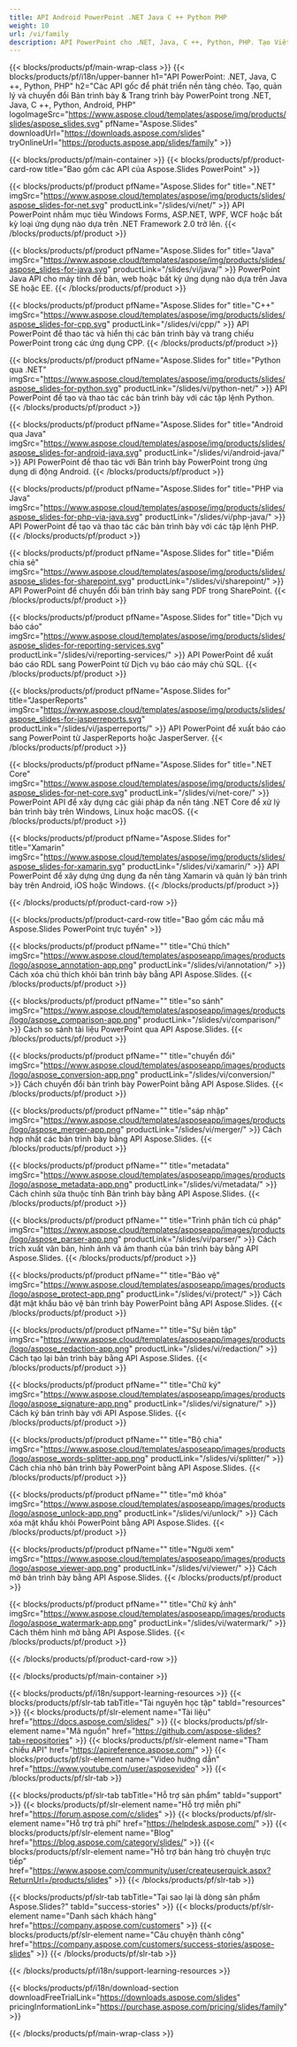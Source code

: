 ```yaml
---
title: API Android PowerPoint .NET Java C ++ Python PHP
weight: 10
url: /vi/family
description: API PowerPoint cho .NET, Java, C ++, Python, PHP. Tạo Viết Chỉnh sửa Kết xuất In PowerPoint PPT, PPTX, ODP. Xuất Trang trình bày trong SSRS và JasperReports
---
```


{{< blocks/products/pf/main-wrap-class >}}
{{< blocks/products/pf/i18n/upper-banner h1="API PowerPoint: .NET, Java, C ++, Python, PHP" h2="Các API gốc để phát triển nền tảng chéo. Tạo, quản lý và chuyển đổi Bản trình bày & Trang trình bày PowerPoint trong .NET, Java, C ++, Python, Android, PHP" logoImageSrc="https://www.aspose.cloud/templates/aspose/img/products/slides/aspose_slides.svg" pfName="Aspose.Slides" downloadUrl="https://downloads.aspose.com/slides" tryOnlineUrl="https://products.aspose.app/slides/family" >}}

{{< blocks/products/pf/main-container >}}
{{< blocks/products/pf/product-card-row title="Bao gồm các API của Aspose.Slides PowerPoint" >}}

{{< blocks/products/pf/product pfName="Aspose.Slides for" title=".NET" imgSrc="https://www.aspose.cloud/templates/aspose/img/products/slides/aspose_slides-for-net.svg" productLink="/slides/vi/net/" >}}
API PowerPoint nhắm mục tiêu Windows Forms, ASP.NET, WPF, WCF hoặc bất kỳ loại ứng dụng nào dựa trên .NET Framework 2.0 trở lên.
{{< /blocks/products/pf/product >}}

{{< blocks/products/pf/product pfName="Aspose.Slides for" title="Java" imgSrc="https://www.aspose.cloud/templates/aspose/img/products/slides/aspose_slides-for-java.svg" productLink="/slides/vi/java/" >}}
PowerPoint Java API cho máy tính để bàn, web hoặc bất kỳ ứng dụng nào dựa trên Java SE hoặc EE.
{{< /blocks/products/pf/product >}}

{{< blocks/products/pf/product pfName="Aspose.Slides for" title="C++" imgSrc="https://www.aspose.cloud/templates/aspose/img/products/slides/aspose_slides-for-cpp.svg" productLink="/slides/vi/cpp/" >}}
API PowerPoint để thao tác và hiển thị các bản trình bày và trang chiếu PowerPoint trong các ứng dụng CPP.
{{< /blocks/products/pf/product >}}

{{< blocks/products/pf/product pfName="Aspose.Slides for" title="Python qua .NET" imgSrc="https://www.aspose.cloud/templates/aspose/img/products/slides/aspose_slides-for-python.svg" productLink="/slides/vi/python-net/" >}}
API PowerPoint để tạo và thao tác các bản trình bày với các tập lệnh Python.
{{< /blocks/products/pf/product >}}

{{< blocks/products/pf/product pfName="Aspose.Slides for" title="Android qua Java" imgSrc="https://www.aspose.cloud/templates/aspose/img/products/slides/aspose_slides-for-android-java.svg" productLink="/slides/vi/android-java/" >}}
API PowerPoint để thao tác với Bản trình bày PowerPoint trong ứng dụng di động Android.
{{< /blocks/products/pf/product >}}

{{< blocks/products/pf/product pfName="Aspose.Slides for" title="PHP via Java" imgSrc="https://www.aspose.cloud/templates/aspose/img/products/slides/aspose_slides-for-php-via-java.svg" productLink="/slides/vi/php-java/" >}}
API PowerPoint để tạo và thao tác các bản trình bày với các tập lệnh PHP.
{{< /blocks/products/pf/product >}}

{{< blocks/products/pf/product pfName="Aspose.Slides for" title="Điểm chia sẻ" imgSrc="https://www.aspose.cloud/templates/aspose/img/products/slides/aspose_slides-for-sharepoint.svg" productLink="/slides/vi/sharepoint/" >}}
API PowerPoint để chuyển đổi bản trình bày sang PDF trong SharePoint.
{{< /blocks/products/pf/product >}}

{{< blocks/products/pf/product pfName="Aspose.Slides for" title="Dịch vụ báo cáo" imgSrc="https://www.aspose.cloud/templates/aspose/img/products/slides/aspose_slides-for-reporting-services.svg" productLink="/slides/vi/reporting-services/" >}}
API PowerPoint để xuất báo cáo RDL sang PowerPoint từ Dịch vụ báo cáo máy chủ SQL.
{{< /blocks/products/pf/product >}}

{{< blocks/products/pf/product pfName="Aspose.Slides for" title="JasperReports" imgSrc="https://www.aspose.cloud/templates/aspose/img/products/slides/aspose_slides-for-jasperreports.svg" productLink="/slides/vi/jasperreports/" >}}
API PowerPoint để xuất báo cáo sang PowerPoint từ JasperReports hoặc JasperServer.
{{< /blocks/products/pf/product >}}

{{< blocks/products/pf/product pfName="Aspose.Slides for" title=".NET Core" imgSrc="https://www.aspose.cloud/templates/aspose/img/products/slides/aspose_slides-for-net-core.svg" productLink="/slides/vi/net-core/" >}}
PowerPoint API để xây dựng các giải pháp đa nền tảng .NET Core để xử lý bản trình bày trên Windows, Linux hoặc macOS.
{{< /blocks/products/pf/product >}}

{{< blocks/products/pf/product pfName="Aspose.Slides for" title="Xamarin" imgSrc="https://www.aspose.cloud/templates/aspose/img/products/slides/aspose_slides-for-xamarin.svg" productLink="/slides/vi/xamarin/" >}}
API PowerPoint để xây dựng ứng dụng đa nền tảng Xamarin và quản lý bản trình bày trên Android, iOS hoặc Windows.
{{< /blocks/products/pf/product >}}

{{< /blocks/products/pf/product-card-row >}}

{{< blocks/products/pf/product-card-row title="Bao gồm các mẫu mã Aspose.Slides PowerPoint trực tuyến" >}}

{{< blocks/products/pf/product pfName="" title="Chú thích" imgSrc="https://www.aspose.cloud/templates/asposeapp/images/products/logo/aspose_annotation-app.png" productLink="/slides/vi/annotation/" >}}
Cách xóa chú thích khỏi bản trình bày bằng API Aspose.Slides.
{{< /blocks/products/pf/product >}}

{{< blocks/products/pf/product pfName="" title="so sánh" imgSrc="https://www.aspose.cloud/templates/asposeapp/images/products/logo/aspose_comparison-app.png" productLink="/slides/vi/comparison/" >}}
Cách so sánh tài liệu PowerPoint qua API Aspose.Slides.
{{< /blocks/products/pf/product >}}

{{< blocks/products/pf/product pfName="" title="chuyển đổi" imgSrc="https://www.aspose.cloud/templates/asposeapp/images/products/logo/aspose_conversion-app.png" productLink="/slides/vi/conversion/" >}}
Cách chuyển đổi bản trình bày PowerPoint bằng API Aspose.Slides.
{{< /blocks/products/pf/product >}}

{{< blocks/products/pf/product pfName="" title="sáp nhập" imgSrc="https://www.aspose.cloud/templates/asposeapp/images/products/logo/aspose_merger-app.png" productLink="/slides/vi/merger/" >}}
Cách hợp nhất các bản trình bày bằng API Aspose.Slides.
{{< /blocks/products/pf/product >}}

{{< blocks/products/pf/product pfName="" title="metadata" imgSrc="https://www.aspose.cloud/templates/asposeapp/images/products/logo/aspose_metadata-app.png" productLink="/slides/vi/metadata/" >}}
Cách chỉnh sửa thuộc tính Bản trình bày bằng API Aspose.Slides.
{{< /blocks/products/pf/product >}}

{{< blocks/products/pf/product pfName="" title="Trình phân tích cú pháp" imgSrc="https://www.aspose.cloud/templates/asposeapp/images/products/logo/aspose_parser-app.png" productLink="/slides/vi/parser/" >}}
Cách trích xuất văn bản, hình ảnh và âm thanh của bản trình bày bằng API Aspose.Slides.
{{< /blocks/products/pf/product >}}

{{< blocks/products/pf/product pfName="" title="Bảo vệ" imgSrc="https://www.aspose.cloud/templates/asposeapp/images/products/logo/aspose_protect-app.png" productLink="/slides/vi/protect/" >}}
Cách đặt mật khẩu bảo vệ bản trình bày PowerPoint bằng API Aspose.Slides.
{{< /blocks/products/pf/product >}}

{{< blocks/products/pf/product pfName="" title="Sự biên tập" imgSrc="https://www.aspose.cloud/templates/asposeapp/images/products/logo/aspose_redaction-app.png" productLink="/slides/vi/redaction/" >}}
Cách tạo lại bản trình bày bằng API Aspose.Slides.
{{< /blocks/products/pf/product >}}

{{< blocks/products/pf/product pfName="" title="Chữ ký" imgSrc="https://www.aspose.cloud/templates/asposeapp/images/products/logo/aspose_signature-app.png" productLink="/slides/vi/signature/" >}}
Cách ký bản trình bày với API Aspose.Slides.
{{< /blocks/products/pf/product >}}

{{< blocks/products/pf/product pfName="" title="Bộ chia" imgSrc="https://www.aspose.cloud/templates/asposeapp/images/products/logo/aspose_words-splitter-app.png" productLink="/slides/vi/splitter/" >}}
Cách chia nhỏ bản trình bày PowerPoint bằng API Aspose.Slides.
{{< /blocks/products/pf/product >}}

{{< blocks/products/pf/product pfName="" title="mở khóa" imgSrc="https://www.aspose.cloud/templates/asposeapp/images/products/logo/aspose_unlock-app.png" productLink="/slides/vi/unlock/" >}}
Cách xóa mật khẩu khỏi PowerPoint bằng API Aspose.Slides.
{{< /blocks/products/pf/product >}}

{{< blocks/products/pf/product pfName="" title="Người xem" imgSrc="https://www.aspose.cloud/templates/asposeapp/images/products/logo/aspose_viewer-app.png" productLink="/slides/vi/viewer/" >}}
Cách mở bản trình bày bằng API Aspose.Slides.
{{< /blocks/products/pf/product >}}

{{< blocks/products/pf/product pfName="" title="Chữ ký ảnh" imgSrc="https://www.aspose.cloud/templates/asposeapp/images/products/logo/aspose_watermark-app.png" productLink="/slides/vi/watermark/" >}}
Cách thêm hình mờ bằng API Aspose.Slides.
{{< /blocks/products/pf/product >}}

{{< /blocks/products/pf/product-card-row >}}

{{< /blocks/products/pf/main-container >}}

{{< blocks/products/pf/i18n/support-learning-resources >}}
{{< blocks/products/pf/slr-tab tabTitle="Tài nguyên học tập" tabId="resources" >}}
{{< blocks/products/pf/slr-element name="Tài liệu" href="https://docs.aspose.com/slides/" >}}
{{< blocks/products/pf/slr-element name="Mã nguồn" href="https://github.com/aspose-slides?tab=repositories" >}}
{{< blocks/products/pf/slr-element name="Tham chiếu API" href="https://apireference.aspose.com/" >}}
{{< blocks/products/pf/slr-element name="Video hướng dẫn" href="https://www.youtube.com/user/asposevideo" >}}
{{< /blocks/products/pf/slr-tab >}}

{{< blocks/products/pf/slr-tab tabTitle="Hỗ trợ sản phẩm" tabId="support" >}}
{{< blocks/products/pf/slr-element name="Hỗ trợ miễn phí" href="https://forum.aspose.com/c/slides" >}}
{{< blocks/products/pf/slr-element name="Hỗ trợ trả phí" href="https://helpdesk.aspose.com/" >}}
{{< blocks/products/pf/slr-element name="Blog" href="https://blog.aspose.com/category/slides/" >}}
{{< blocks/products/pf/slr-element name="Hỗ trợ bán hàng trò chuyện trực tiếp" href="https://www.aspose.com/community/user/createuserquick.aspx?ReturnUrl=/products/slides" >}}
{{< /blocks/products/pf/slr-tab >}}

{{< blocks/products/pf/slr-tab tabTitle="Tại sao lại là dòng sản phẩm Aspose.Slides?" tabId="success-stories" >}}
{{< blocks/products/pf/slr-element name="Danh sách khách hàng" href="https://company.aspose.com/customers" >}}
{{< blocks/products/pf/slr-element name="Câu chuyện thành công" href="https://company.aspose.com/customers/success-stories/aspose-slides" >}}
{{< /blocks/products/pf/slr-tab >}}

{{< /blocks/products/pf/i18n/support-learning-resources >}}

{{< blocks/products/pf/i18n/download-section downloadFreeTrialLink="https://downloads.aspose.com/slides" pricingInformationLink="https://purchase.aspose.com/pricing/slides/family" >}}

{{< /blocks/products/pf/main-wrap-class >}}